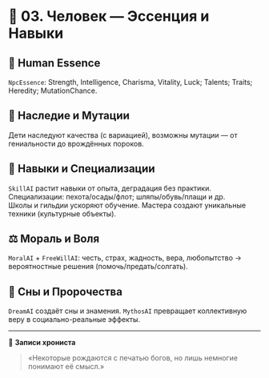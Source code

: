 # 🧬 03. Человек — Эссенция и Навыки

## 🧠 Human Essence
`NpcEssence`: Strength, Intelligence, Charisma, Vitality, Luck; Talents; Traits; Heredity; MutationChance.

## 🧪 Наследие и Мутации
Дети наследуют качества (с вариацией), возможны мутации — от гениальности до врождённых пороков.

## 🧩 Навыки и Специализации
`SkillAI` растит навыки от опыта, деградация без практики. Специализации: пехота/осады/флот; шляпы/обувь/плащи и др.  
Школы и гильдии ускоряют обучение. Мастера создают уникальные техники (культурные объекты).

## ⚖️ Мораль и Воля
`MoralAI` + `FreeWillAI`: честь, страх, жадность, вера, любопытство → вероятностные решения (помочь/предать/солгать).

## 🌙 Сны и Пророчества
`DreamAI` создаёт сны и знамения. `MythosAI` превращает коллективную веру в социально-реальные эффекты.

---
📜 **Записи хрониста**  
> «Некоторые рождаются с печатью богов, но лишь немногие понимают её смысл.»
